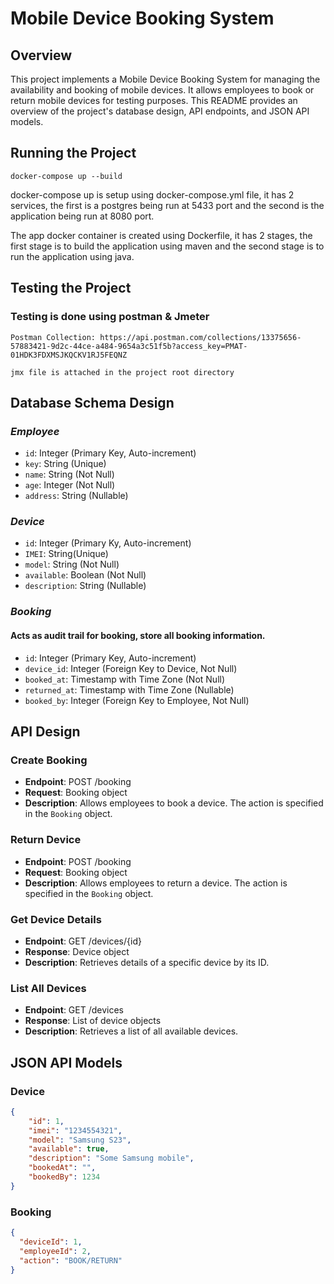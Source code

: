 # Mobile Device Booking System

## Overview

This project implements a Mobile Device Booking System for managing the availability and booking of mobile devices. It allows employees to book or return mobile devices for testing purposes. This README provides an overview of the project's database design, API endpoints, and JSON API models.

## Running the Project
```
docker-compose up --build
```
docker-compose up is setup using docker-compose.yml file, it has 2 services, the first is a postgres being run at 5433 port and the second is the application being run at 8080 port.

The app docker container is created using Dockerfile, it has 2 stages, the first stage is to build the application using maven and the second stage is to run the application using java.

## Testing the Project
### Testing is done using postman & Jmeter
```agsl
Postman Collection: https://api.postman.com/collections/13375656-57883421-9d2c-44ce-a484-9654a3c51f5b?access_key=PMAT-01HDK3FDXMSJKQCKV1RJ5FEQNZ
```
```agsl
jmx file is attached in the project root directory
```

## Database Schema Design

### *Employee*
- `id`: Integer (Primary Key, Auto-increment)
- `key`: String (Unique)
- `name`: String (Not Null)
- `age`: Integer (Not Null)
- `address`: String (Nullable)

### *Device*
- `id`: Integer (Primary Ky, Auto-increment)
- `IMEI`: String(Unique)
- `model`: String (Not Null)
- `available`: Boolean (Not Null)
- `description`: String (Nullable)

### *Booking*
#### Acts as audit trail for booking, store all booking information.
- `id`: Integer (Primary Key, Auto-increment)
- `device_id`: Integer (Foreign Key to Device, Not Null)
- `booked_at`: Timestamp with Time Zone (Not Null)
- `returned_at`: Timestamp with Time Zone (Nullable)
- `booked_by`: Integer (Foreign Key to Employee, Not Null)

## API Design

### Create Booking
- **Endpoint**: POST /booking
- **Request**: Booking object
- **Description**: Allows employees to book a device. The action is specified in the `Booking` object.

### Return Device
- **Endpoint**: POST /booking
- **Request**: Booking object
- **Description**: Allows employees to return a device. The action is specified in the `Booking` object.

### Get Device Details
- **Endpoint**: GET /devices/{id}
- **Response**: Device object
- **Description**: Retrieves details of a specific device by its ID.

### List All Devices
- **Endpoint**: GET /devices
- **Response**: List of device objects
- **Description**: Retrieves a list of all available devices.

[//]: # (### Get Device Status)

[//]: # (- **Endpoint**: GET /device-status/{device id})

[//]: # (- **Response**: Device status object)

[//]: # (- **Description**: Retrieves the status of a specific device by its ID.)

[//]: # ()
[//]: # (### List All Device Status)

[//]: # (- **Endpoint**: GET /devices-status)

[//]: # (- **Response**: List of device status objects)

[//]: # (- **Description**: Retrieves the status of all devices.)

## JSON API Models

### Device
```json
{
    "id": 1,
    "imei": "1234554321",
    "model": "Samsung S23",
    "available": true,
    "description": "Some Samsung mobile",
    "bookedAt": "",
    "bookedBy": 1234
}
```

[//]: # (### Employee)

[//]: # (```json)

[//]: # ({)

[//]: # (    "id": 200,)

[//]: # (    "userName": "usr",)

[//]: # (    "name": "Shamoel",)

[//]: # (    "age": 30,)

[//]: # (    "address": "Ranchi")

[//]: # (})

[//]: # (```)

[//]: # (### Device Status)

[//]: # (```json)

[//]: # ({)

[//]: # (  "deviceId": 1,)

[//]: # (  "available": true,)

[//]: # (  "lastBooked": "23-10-2023 12:00 GMT",)

[//]: # (  "bookedBy": {)

[//]: # (    "id": 200,)

[//]: # (    "userName": "usr",)

[//]: # (    "name": "Shamoel",)

[//]: # (    "age": 30,)

[//]: # (    "address": "Ranchi")

[//]: # (  })

[//]: # (})

[//]: # (```)

### Booking
```json
{
  "deviceId": 1,
  "employeeId": 2,
  "action": "BOOK/RETURN"
}
```